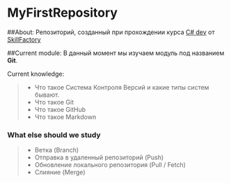 # MyFirstRepository

##About:
Репозиторий, созданный при прохождении курса [C# dev](https://skillfactory.ru/c-sharp-razrabotchik) от [SkillFactory](https://skillfactory.ru)

##Current module:
В данный момент мы изучаем модуль под названием **Git**.

Current knowledge:
> * Что такое Система Контроля Версий и какие типы систем бывают.
> * Что такое Git
> * Что такое GitHub
> * Что такое Markdown

### What else should we study
> * Ветка (Branch)
> * Отправка в удаленный репозиторий (Push)
> * Обновление локального репозитория (Pull / Fetch)
> * Слияние (Merge)